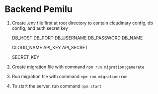 # Backend Pemilu

1. Create .env file first at root directory to contain cloudinary config, db config, and auth secret key

    DB_HOST
    DB_PORT
    DB_USERNAME
    DB_PASSWORD
    DB_NAME

    CLOUD_NAME
    API_KEY
    API_SECRET

    SECRET_KEY

2. Create migration file with command `npm run migration:generate`
3. Run migration file with command `npm run migration:run`
4. To start the server, run command `npm start`


